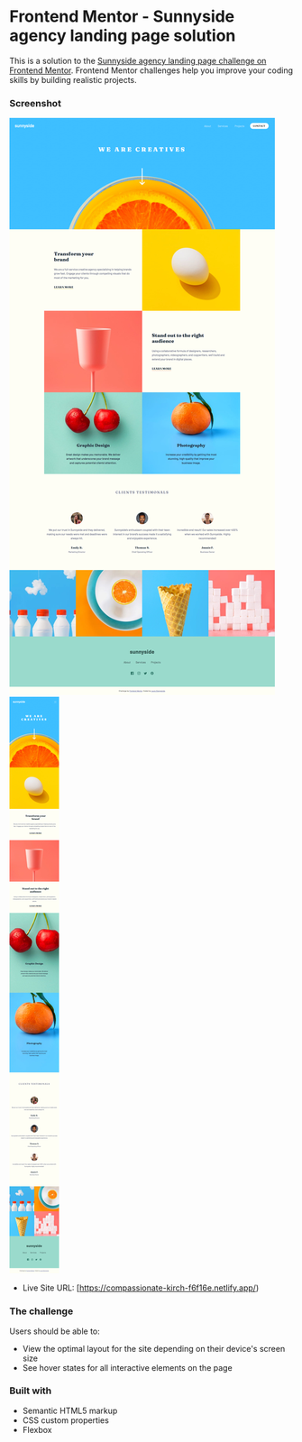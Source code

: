 # Frontend Mentor - Sunnyside agency landing page solution

This is a solution to the [Sunnyside agency landing page challenge on Frontend Mentor](https://www.frontendmentor.io/challenges/sunnyside-agency-landing-page-7yVs3B6ef). Frontend Mentor challenges help you improve your coding skills by building realistic projects.


### Screenshot

![](screencapture-desktop.png)
![](screencapture-mobile.png)

- Live Site URL: [https://compassionate-kirch-f6f16e.netlify.app/)


### The challenge

Users should be able to:

- View the optimal layout for the site depending on their device's screen size
- See hover states for all interactive elements on the page


### Built with

- Semantic HTML5 markup
- CSS custom properties
- Flexbox


